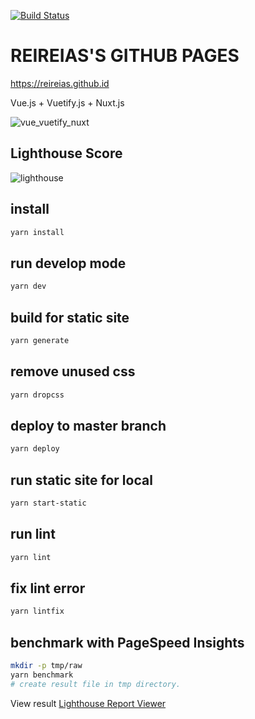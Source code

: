 [![Build Status](https://travis-ci.org/reireias/reireias.github.io.svg?branch=source)](https://travis-ci.org/reireias/reireias.github.io)
# REIREIAS'S GITHUB PAGES

https://reireias.github.id

Vue.js + Vuetify.js + Nuxt.js

![vue_vuetify_nuxt](https://user-images.githubusercontent.com/24800246/59352598-014f6980-8d5c-11e9-890a-41757d81207d.png)

## Lighthouse Score
![lighthouse](https://user-images.githubusercontent.com/24800246/59352011-a0736180-8d5a-11e9-9634-876c991be867.png)

## install

```bash
yarn install
```

## run develop mode

```bash
yarn dev
```

## build for static site

```bash
yarn generate
```

## remove unused css

```bash
yarn dropcss
```

## deploy to master branch

```bash
yarn deploy
```

## run static site for local

```bash
yarn start-static
```

## run lint

```bash
yarn lint
```

## fix lint error

```bash
yarn lintfix
```

## benchmark with PageSpeed Insights

```bash
mkdir -p tmp/raw
yarn benchmark
# create result file in tmp directory.
```

View result [Lighthouse Report Viewer](https://googlechrome.github.io/lighthouse/viewer/)

